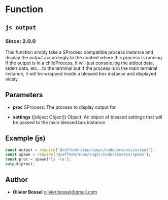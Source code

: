 
# Function


## ```js output ```
### Since: 2.0.0

This function simply take a SProcess compatible process instance and display the output
accordingly to the context where this process is running. If the output is in a childProcess,
it will just console.log the stdout.data, stderr.data, etc... to the terminal but if the
process is in the main terminal instance, it will be wrapped inside a blessed box instance
and displayed nicely.

## Parameters

- **proc**  SProcess: The process to display output for

- **settings** ([object Object]) Object: An object of blessed settings that will be passed to the main blessed.box instance



## Example (js)

```js
const output = require('@coffeekraken/sugar/node/process/output');
const spawn = require('@coffeekraken/sugar/node/process/spawn');
const proc = spawn('ls -la');
output(proc);
```


## Author
- **Olivier Bossel** <a href="mailto:olivier.bossel@gmail.com">olivier.bossel@gmail.com</a> 



